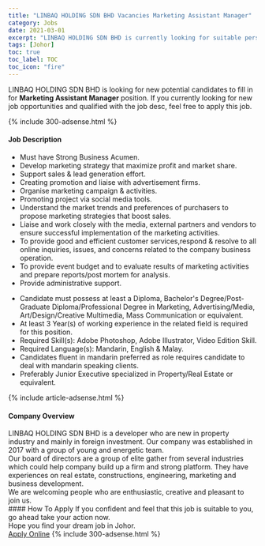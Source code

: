 ```yaml
---
title: "LINBAQ HOLDING SDN BHD Vacancies Marketing Assistant Manager" 
category: Jobs 
date: 2021-03-01 
excerpt: "LINBAQ HOLDING SDN BHD is currently looking for suitable person to fill in the Marketing Assistant Manager which based in Johor" 
tags: [Johor] 
toc: true 
toc_label: TOC 
toc_icon: "fire" 
--- 
```


<p>LINBAQ HOLDING SDN BHD is looking for new potential candidates to fill in for <b>Marketing Assistant Manager</b> position. If you currently looking for new job opportunities and qualified with the job desc, feel free to apply this job.
</p>{% include 300-adsense.html %} 
<div><div><h4>Job Description</h4></div><div><div><span><div><ul><li>Must have Strong Business Acumen.</li><li>Develop marketing strategy that maximize profit and market share.</li><li>Support sales &amp; lead generation effort.</li><li>Creating promotion and liaise with advertisement firms.</li><li>Organise marketing campaign &amp; activities.</li><li>Promoting project via social media tools.</li><li>Understand the market trends and preferences of purchasers to propose marketing strategies that boost sales.</li><li>Liaise and work closely with the media, external partners and vendors to ensure successful implementation of the marketing activities.&#160;</li><li>To provide good and efficient customer services,respond &amp; resolve to all online inquiries, issues, and concerns related to the company business operation.&#160;</li><li>To provide event budget and to evaluate results of marketing activities and prepare reports/post mortem for analysis.</li><li>Provide administrative support.</li></ul><ul><li>Candidate must possess at least a Diploma, Bachelor's Degree/Post-Graduate Diploma/Professional Degree in Marketing, Advertising/Media, Art/Design/Creative Multimedia, Mass Communication or equivalent.</li><li>At least 3 Year(s) of working experience in the related field is required for this position.</li><li>Required Skill(s): Adobe Photoshop, Adobe Illustrator, Video Edition Skill.</li><li>Required Language(s): Mandarin, English &amp; Malay.</li><li>Candidates fluent in mandarin preferred as role requires candidate to deal with mandarin speaking clients.</li><li>Preferably Junior Executive specialized in Property/Real Estate or equivalent.</li></ul></div></span></div></div></div> 
{% include article-adsense.html %} 
<div><div><h4>Company Overview</h4></div><div><div><span><div><div>
	LINBAQ HOLDING SDN BHD is a developer who are new in property industry and mainly in foreign investment. Our company was established in 2017 with a group of young and energetic team.&#160;&#160;</div>
<div>
	Our board of directors are a group of elite gather from several industries which could help company build up a firm and strong platform. They have experiences on real estate, constructions, engineering, marketing and business development.&#160;</div>
<div>
	We are welcoming people who are enthusiastic, creative and pleasant to join us.&#160; &#160;</div></div></span></div></div></div> 
#### How To Apply 
If you confident and feel that this job is suitable to you, go ahead take your action now. <br/> 
Hope you find your dream job in Johor. <br/> 
<a href="https://www.jobstreet.com.my/en/job/marketing-assistant-manager-4493721?jobId=jobstreet-my-job-4493721&" class="btn btn--info" target="_blank" rel="nofollow noopenner">Apply Online</a> 
{% include 300-adsense.html %} 